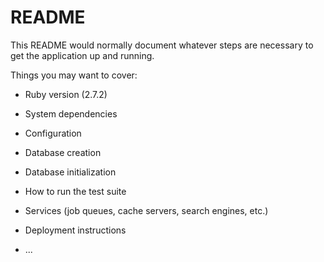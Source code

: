 # README

This README would normally document whatever steps are necessary to get the
application up and running.

Things you may want to cover:

* Ruby version (2.7.2)

* System dependencies

* Configuration

* Database creation

* Database initialization

* How to run the test suite

* Services (job queues, cache servers, search engines, etc.)

* Deployment instructions

* ...
